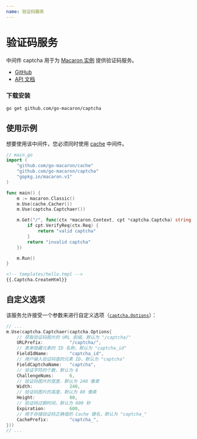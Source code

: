 ```yaml
---
name: 验证码服务
---
```


# 验证码服务

中间件 captcha 用于为 [Macaron 实例](../intro/core_concepts#macaron-%E5%AE%9E%E4%BE%8B) 提供验证码服务。

- [GitHub](https://github.com/go-macaron/captcha)
- [API 文档](https://gowalker.org/github.com/go-macaron/captcha)

### 下载安装

```sh
go get github.com/go-macaron/captcha
```

## 使用示例

想要使用该中间件，您必须同时使用 [cache](cache) 中间件。

```go
// main.go
import (
    "github.com/go-macaron/cache"
    "github.com/go-macaron/captcha"
    "gopkg.in/macaron.v1"
)

func main() {
    m := macaron.Classic()
    m.Use(cache.Cacher())
    m.Use(captcha.Captchaer())

    m.Get("/", func(ctx *macaron.Context, cpt *captcha.Captcha) string {
        if cpt.VerifyReq(ctx.Req) {
            return "valid captcha"
        }
        return "invalid captcha"
    })

    m.Run()
}
```

```html
<!-- templates/hello.tmpl -->
{{.Captcha.CreateHtml}}
```

## 自定义选项

该服务允许接受一个参数来进行自定义选项（[`captcha.Options`](https://gowalker.org/github.com/go-macaron/captcha#Options)）：

```go
// ...
m.Use(captcha.Captchaer(captcha.Options{
    // 获取验证码图片的 URL 前缀，默认为 "/captcha/"
    URLPrefix:			"/captcha/",
    // 表单隐藏元素的 ID 名称，默认为 "captcha_id"
    FieldIdName:		"captcha_id",
    // 用户输入验证码值的元素 ID，默认为 "captcha"
    FieldCaptchaName:	"captcha",
    // 验证字符的个数，默认为 6
    ChallengeNums:		6,
    // 验证码图片的宽度，默认为 240 像素
    Width:				240,
    // 验证码图片的高度，默认为 80 像素
    Height:				80,
    // 验证码过期时间，默认为 600 秒
    Expiration:			600,
    // 用于存储验证码正确值的 Cache 键名，默认为 "captcha_"
    CachePrefix:		"captcha_",
}))
// ...
```
